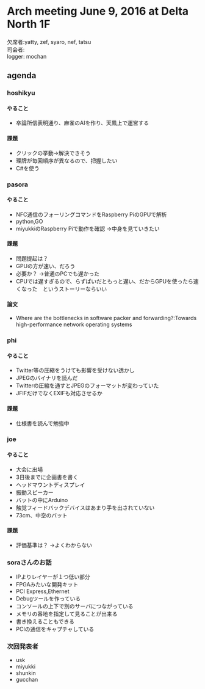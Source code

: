 # Arch meeting June 9, 2016 at Delta North 1F

欠席者:yatty, zef, syaro, nef, tatsu  
司会者:  
logger:  mochan

agenda
-----
### hoshikyu
#### やること
* 卒論所信表明通り、麻雀のAIを作り、天鳳上で運営する

#### 課題
* クリックの挙動→解決できそう
* 理牌が毎回順序が異なるので、把握したい
* C#を使う

### pasora
#### やること
* NFC通信のフォーリングコマンドをRaspberry PiのGPUで解析
* python,GO
* miyukkiのRaspberry Piで動作を確認
→中身を見ていきたい

#### 課題
* 問題提起は？
* GPUの方が速い、だろう
* 必要か？
→普通のPCでも遅かった
* CPUでは遅すぎるので、らずぱいだともっと遅い、だからGPUを使ったら速くなった　というストーリーならいい

#### 論文
* Where are the bottlenecks in software packer and forwarding?:Towards high-performance network operating systems

### phi
#### やること
* Twitter等の圧縮をうけても影響を受けない透かし
* JPEGのバイナリを読んだ
* Twitterの圧縮を通すとJPEGのフォーマットが変わっていた
* JFIFだけでなくEXIFも対応させるか

#### 課題
* 仕様書を読んで勉強中

### joe
#### やること
* 大会に出場
* 3日後までに企画書を書く
* ヘッドマウントディスプレイ
* 振動スピーカー
* バットの中にArduino
* 触覚フィードバックデバイスはあまり手を出されていない
* 73cm、中空のバット

#### 課題
* 評価基準は？
→よくわからない

### soraさんのお話
* IPよりレイヤーが１つ低い部分
* FPGAみたいな開発キット
* PCI Express,Ethernet
* Debugツールを作っている
* コンソールの上下で別のサーバにつながっている
* メモリの番地を指定して見ることが出来る
* 書き換えることもできる
* PCIの通信をキャプチャしている

### 次回発表者
* usk
* miyukki
* shunkin
* gucchan


